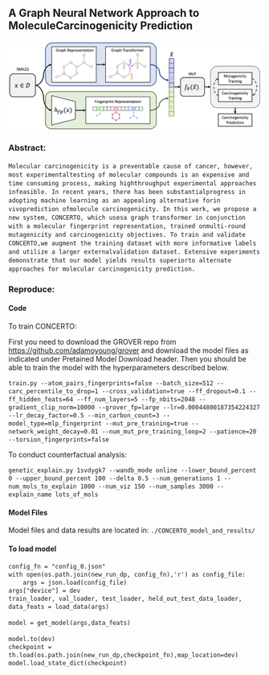 ## A Graph Neural Network Approach to MoleculeCarcinogenicity Prediction


![alt text](./figures/concerto_diagram_v6.png)

### Abstract:

`
Molecular carcinogenicity is a preventable cause of cancer, however, most experimentaltesting of molecular compounds is an expensive and time consuming process, making highthroughput experimental approaches infeasible. In recent years, there has been substantialprogress in adopting machine learning as an appealing alternative forin vivoprediction ofmolecule carcinogenicity. In this work, we propose a new system, CONCERTO, which usesa graph transformer in conjunction with a molecular fingerprint representation, trained onmulti-round mutagenicity and carcinogenicity objectives. To train and validate CONCERTO,we augment the training dataset with more informative labels and utilize a larger externalvalidation dataset. Extensive experiments demonstrate that our model yields results superiorto alternate approaches for molecular carcinogenicity prediction.
`

### Reproduce:

#### Code

To train CONCERTO:

First you need to download the GROVER repo from https://github.com/adamoyoung/grover and download the model files as indicated under Pretained Model Download header. Then you should be able to train the model with the hyperparameters described below.  

```
train.py --atom_pairs_fingerprints=false --batch_size=512 --carc_percentile_to_drop=1 --cross_validation=true --ff_dropout=0.1 --ff_hidden_feats=64 --ff_num_layers=5 --fp_nbits=2048 --gradient_clip_norm=10000 --grover_fp=large --lr=0.00044800187354224327 --lr_decay_factor=0.5 --min_carbon_count=3 --model_type=mlp_fingerprint --mut_pre_training=true --network_weight_decay=0.01 --num_mut_pre_training_loop=2 --patience=20 --torsion_fingerprints=false 
```

To conduct counterfactual analysis:

```
genetic_explain.py 1svdygk7 --wandb_mode online --lower_bound_percent 0 --upper_bound_percent 100 --delta 0.5 --num_generations 1 --num_mols_to_explain 1000 --num_viz 150 --num_samples 3000 --explain_name lots_of_mols
```

#### Model Files

Model files and data results are located in: `./CONCERTO_model_and_results/`


#### To load model
```
config_fn = "config_0.json"
with open(os.path.join(new_run_dp, config_fn),'r') as config_file:
	args = json.load(config_file)
args["device"] = dev
train_loader, val_loader, test_loader, held_out_test_data_loader, data_feats = load_data(args)

model = get_model(args,data_feats)

model.to(dev)
checkpoint = th.load(os.path.join(new_run_dp,checkpoint_fn),map_location=dev)
model.load_state_dict(checkpoint)

```